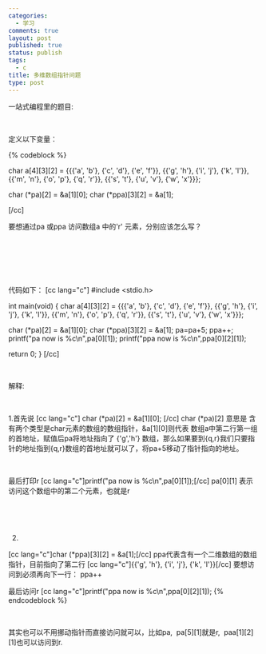 ```yaml
--- 
categories: 
  - 学习
comments: true
layout: post
published: true
status: publish
tags: 
  - c
title: 多维数组指针问题
type: post
---
```

一站式编程里的题目:

 

定义以下变量：


{% codeblock %}

char a[4][3][2] = {{{'a', 'b'}, {'c', 'd'}, {'e', 'f'}},
{{'g', 'h'}, {'i', 'j'}, {'k', 'l'}},
{{'m', 'n'}, {'o', 'p'}, {'q', 'r'}},
{{'s', 't'}, {'u', 'v'}, {'w', 'x'}}};

char (*pa)[2] = &a[1][0];
char (*ppa)[3][2] = &a[1];

[/cc]

要想通过pa 或ppa 访问数组a 中的'r' 元素，分别应该怎么写？

 

 

 

代码如下：
[cc lang="c"]
#include <stdio.h>

int main(void)
{
char a[4][3][2] = {{{'a', 'b'}, {'c', 'd'}, {'e', 'f'}},
{{'g', 'h'}, {'i', 'j'}, {'k', 'l'}},
{{'m', 'n'}, {'o', 'p'}, {'q', 'r'}},
{{'s', 't'}, {'u', 'v'}, {'w', 'x'}}};

char (*pa)[2] = &a[1][0];
char (*ppa)[3][2] = &a[1];
pa=pa+5;
ppa++;
printf("pa now is %c\n",pa[0][1]);
printf("ppa now is %c\n",ppa[0][2][1]);

return 0;
}
[/cc]

 

解释:

 

1.首先说
[cc lang="c"]
char (*pa)[2] = &a[1][0];
[/cc]
char (*pa)[2] 意思是 含有两个类型是char元素的数组的数组指针，&a[1][0]则代表 数组a中第二行第一组的首地址，赋值后pa将地址指向了 {'g','h'} 数组，那么如果要到{q,r}我们只要指针的地址指到{q,r}数组的首地址就可以了，将pa+5移动了指针指向的地址。

 

最后打印r
[cc lang="c"]printf("pa now is %c\n",pa[0][1]);[/cc]
pa[0][1] 表示访问这个数组中的第二个元素，也就是r

 

 

2.
[cc lang="c"]char (*ppa)[3][2] = &a[1];[/cc]
ppa代表含有一个二维数组的数组指针，目前指向了第二行
[cc lang="c"]{{'g', 'h'}, {'i', 'j'}, {'k', 'l'}}[/cc]
要想访问到必须再向下一行： ppa++

最后访问r
[cc lang="c"]printf("ppa now is %c\n",ppa[0][2][1]);
{% endcodeblock %}


 

其实也可以不用挪动指针而直接访问就可以，比如pa,  pa[5][1]就是r,  paa[1][2][1]也可以访问到r.

 
